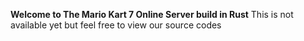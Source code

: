 **Welcome to The Mario Kart 7 Online Server build in Rust**
This is not available yet but feel free to view our source codes 
